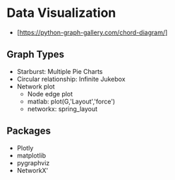 # Data Visualization
- [https://python-graph-gallery.com/chord-diagram/]

## Graph Types
- Starburst: Multiple Pie Charts
- Circular relationship: Infinite Jukebox
- Network plot
  - Node edge plot
  - matlab: plot(G,'Layout','force')
  - networkx: spring_layout

## Packages
- Plotly
- matplotlib
- pygraphviz
- NetworkX'
